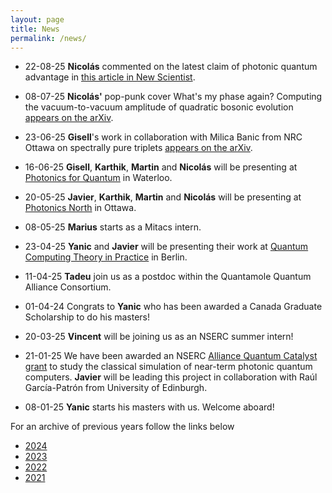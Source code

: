 ```yaml
---
layout: page
title: News  
permalink: /news/
---
```


* 22-08-25 **Nicolás** commented on the latest claim of photonic quantum advantage in [this article in New Scientist](https://www.newscientist.com/article/2493459-another-quantum-computer-reached-quantum-advantage-does-it-matter/).

* 08-07-25 **Nicolás'** pop-punk cover What's my phase again? Computing the vacuum-to-vacuum amplitude of quadratic bosonic evolution [appears on the arXiv](https://arxiv.org/abs/2507.06154).

* 23-06-25 **Gisell**'s work in collaboration with Milica Banic from NRC Ottawa on spectrally pure triplets [appears on the arXiv](https://arxiv.org/abs/2506.15810).


* 16-06-25 **Gisell**, **Karthik**, **Martin** and **Nicolás** will be presenting at [Photonics for Quantum](https://spie.org/conferences-and-exhibitions/photonics-for-quantum) in Waterloo.

* 20-05-25 **Javier**, **Karthik**, **Martin** and **Nicolás** will be presenting at [Photonics North](https://www.photonicsnorth.com/en) in Ottawa.

* 08-05-25 **Marius** starts as a Mitacs intern.

* 23-04-25 **Yanic** and **Javier** will be presenting their work at [Quantum Computing Theory in Practice](https://qctip2025.com/) in Berlin.

* 11-04-25 **Tadeu** join us as a postdoc within the Quantamole Quantum Alliance Consortium.

* 01-04-24 Congrats to **Yanic** who has been awarded a Canada Graduate Scholarship to do his masters!

* 20-03-25 **Vincent** will be joining us as an NSERC summer intern!

* 21-01-25 We have been awarded an NSERC [Alliance Quantum Catalyst grant](https://www.polymtl.ca/carrefour-actualite/nouvelles/6-millions-de-dollars-pour-des-projets-en-quantique-polytechnique-montreal) to study the classical simulation of near-term photonic quantum computers. **Javier** will be leading this project in collaboration with Raúl García-Patrón from University of Edinburgh.

* 08-01-25 **Yanic** starts his masters with us. Welcome aboard!


For an archive of previous years follow the links below
* [2024](https://polyquantique.github.io/2024/) 
* [2023](https://polyquantique.github.io/2023/) 
* [2022](https://polyquantique.github.io/2022/) 
* [2021](https://polyquantique.github.io/2021/) 


